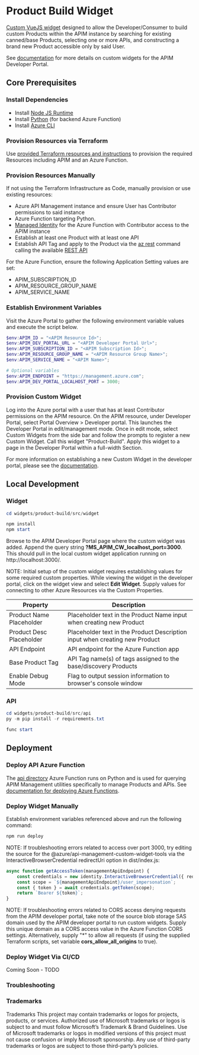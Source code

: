 # Product Build Widget

[Custom VueJS widget](./src/widget/) designed to allow the Developer/Consumer to build custom Products within the APIM instance by searching for existing canned/base Products, selecting one or more APIs, and constructing a brand new Product accessible only by said User.

See [documentation](https://learn.microsoft.com/en-us/azure/api-management/developer-portal-extend-custom-functionality#create-and-upload-custom-widget) for more details on custom widgets for the APIM Developer Portal.

## Core Prerequisites

### Install Dependencies

* Install [Node JS Runtime](https://nodejs.org/en/)
* Install [Python](https://www.python.org/downloads/) (for backend Azure Function)
* Install [Azure CLI](https://learn.microsoft.com/en-us/cli/azure/install-azure-cli)

### Provision Resources via Terraform

Use [provided Terraform resources and instructions](./infrastructure/terraform/) to provision the required Resources including APIM and an Azure Function.

### Provision Resources Manually

If not using the Terraform Infrastructure as Code, manually provision or use existing resources:

* Azure API Management instance and ensure User has Contributor permissions to said instance
* Azure Function targeting Python. 
* [Managed Identity](https://learn.microsoft.com/en-us/azure/app-service/overview-managed-identity?tabs=portal%2Chttp) for the Azure Function with Contributor access to the APIM instance
* Establish at least one Product with at least one API
* Establish API Tag and apply to the Product via the [az rest](https://learn.microsoft.com/en-us/cli/azure/reference-index?view=azure-cli-latest#az-rest) command calling the available [REST API](https://learn.microsoft.com/en-us/rest/api/apimanagement/current-ga/product-tag/assign-to-product?tabs=HTTP)

For the Azure Function, ensure the following Application Setting values are set:

* APIM_SUBSCRIPTION_ID
* APIM_RESOURCE_GROUP_NAME
* APIM_SERVICE_NAME

### Establish Environment Variables

Visit the Azure Portal to gather the following environment variable values and execute the script below.

```powershell
$env:APIM_ID = "<APIM Resource Id>";
$env:APIM_DEV_PORTAL_URL = "<APIM Developer Portal Url>";
$env:APIM_SUBSCRIPTION_ID = "<APIM Subscription Id>";
$env:APIM_RESOURCE_GROUP_NAME = "<APIM Resource Group Name>";
$env:APIM_SERVICE_NAME = "<APIM Name>";

# Optional variables
$env:APIM_ENDPOINT = "https://management.azure.com";
$env:APIM_DEV_PORTAL_LOCALHOST_PORT = 3000;
```

### Provision Custom Widget

Log into the Azure portal with a user that has at least Contributor permissions on the APIM resource. On the APIM resource, under Developer Portal, select Portal Overview > Developer portal. This launches the Developer Portal in edit/management mode. Once in edit mode, select Custom Widgets from the side bar and follow the prompts to register a new Custom Widget. Call this widget "Product-Build". Apply this widget to a page in the Developer Portal within a full-width Section. 

For more information on establishing a new Custom Widget in the developer portal, please see the [documentation](https://learn.microsoft.com/en-us/azure/api-management/developer-portal-extend-custom-functionality#create-widget).

## Local Development

### Widget

```powershell
cd widgets/product-build/src/widget

npm install
npm start
```

Browse to the APIM Developer Portal page where the custom widget was added. Append the query string __?MS_APIM_CW_localhost_port=3000__. This should pull in the local custom widget application running on http://localhost:3000/.

NOTE: Initial setup of the custom widget requires establishing values for some required custom properties. While viewing the widget in the developer portal, click on the widget view and select __Edit Widget__. Supply values for connecting to other Azure Resources via the Custom Properties.

| Property  | Description |
| --------- | ----------- |
| Product Name Placeholder | Placeholder text in the Product Name input when creating new Product |
| Product Desc Placeholder | Placeholder text in the Product Description input when creating new Product |
| API Endpoint | API endpoint for the Azure Function app |
| Base Product Tag | API Tag name(s) of tags assigned to the base/discovery Products  |
| Enable Debug Mode | Flag to output session information to browser's console window |

### API

```powershell
cd widgets/product-build/src/api
py -m pip install -r requirements.txt

func start
```

## Deployment

### Deploy API Azure Function

The [api directory](./src/api/) Azure Function runs on Python and is used for querying APIM Management utilities specifically to manage Products and APIs. See [documentation for deploying Azure Functions](https://learn.microsoft.com/en-us/azure/azure-functions/functions-deployment-technologies).

### Deploy Widget Manually
Establish environment variables referenced above and run the following command:

```powershell
npm run deploy
```

NOTE: If troubleshooting errors related to access over port 3000, try editing the source for the @azure/api-management-custom-widget-tools via the InteractiveBrowserCredential redirectUri option in dist/index.js:

```typescript
async function getAccessToken(managementApiEndpoint) {
    const credentials = new identity.InteractiveBrowserCredential({ redirectUri: "http://localhost:3000" });
    const scope = `${managementApiEndpoint}/user_impersonation`;
    const { token } = await credentials.getToken(scope);
    return `Bearer ${token}`;
}
```

NOTE: If troubleshooting errors related to CORS access denying requests from the APIM developer portal, take note of the source blob storage SAS domain used by the APIM developer portal to run custom widgets. Supply this unique domain as a CORS access value in the Azure Function CORS settings. Alternatively, supply "*" to allow all requests (if using the supplied Terraform scripts, set variable __cors_allow_all_origins__ to true).

### Deploy Widget Via CI/CD

Coming Soon - TODO

### Troubleshooting



### Trademarks

Trademarks This project may contain trademarks or logos for projects, products, or services. Authorized use of Microsoft trademarks or logos is subject to and must follow Microsoft’s Trademark & Brand Guidelines. Use of Microsoft trademarks or logos in modified versions of this project must not cause confusion or imply Microsoft sponsorship. Any use of third-party trademarks or logos are subject to those third-party’s policies.
